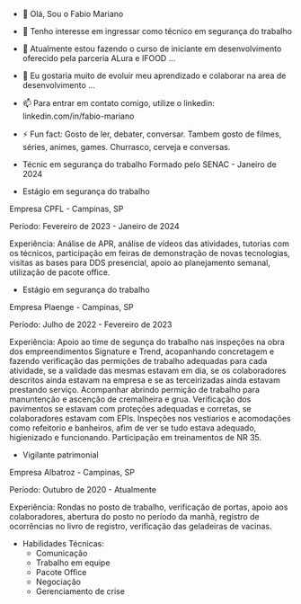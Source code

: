 - 👋 Olá, Sou o Fabio Mariano
- 👀 Tenho interesse em ingressar como técnico em segurança do trabalho 
- 🌱 Atualmente estou fazendo o curso de iniciante em desenvolvimento oferecido pela parceria ALura e IFOOD ...
- 💞️ Eu gostaria muito de evoluir meu aprendizado e colaborar na area de desenvolvimento ...
- 📫 Para entrar em contato comigo, utilize o linkedin: linkedin.com/in/fabio-mariano
- ⚡ Fun fact: Gosto de ler, debater, conversar. Tambem gosto de filmes, séries, animes, games. Churrasco, cerveja e conversas.

- Técnic em segurança do trabalho
   Formado pelo SENAC - Janeiro de 2024

- Estágio em segurança do trabalho

Empresa CPFL - Campinas, SP

 Período: Fevereiro de 2023 - Janeiro de 2024
 
 Experiência: Análise de APR, análise de vídeos das atividades, tutorias com os técnicos, participação em feiras de demonstração de novas tecnologias, visitas as bases para DDS presencial, apoio ao planejamento semanal, utilização de pacote office.

- Estágio em segurança do trabalho

Empresa Plaenge - Campinas, SP

 Período: Julho de 2022 - Fevereiro de 2023
 
 Experiência: Apoio ao time de segunça do trabalho nas inspeções na obra dos empreendimentos Signature e Trend, acopanhando concretagem e fazendo verificação das permições de trabalho adequadas para cada atividade, se a validade das mesmas estavam em dia, se os colaboradores descritos ainda estavam na empresa e se as terceirizadas ainda estavam prestando serviço. Acompanhar abrindo permição de trabalho para manuntenção e ascenção de cremalheira e grua. Verificação dos pavimentos se estavam com proteções adequadas e corretas, se colaboradores estavam com EPIs. Inspeções nos vestiarios e acomodações como refeitorio e banheiros, afim de ver se tudo estava adequado, higienizado e funcionando. Participação em treinamentos de NR 35.

- Vigilante patrimonial
  
 Empresa Albatroz - Campinas, SP
 
 Período: Outubro de 2020 - Atualmente
 
 Experiência: Rondas no posto de trabalho, verificação de portas, apoio aos colaboradores, abertura do posto no período da manhã, registro de ocorrências no livro de registro, verificação das geladeiras de vacinas.

- Habilidades Técnicas:
  * Comunicação
  * Trabalho em equipe
  * Pacote Office
  * Negociação
  * Gerenciamento de crise
<!---
Fabiohmarian/Fabiohmarian is a ✨ special ✨ repository because its `README.md` (this file) appears on your GitHub profile.
You can click the Preview link to take a look at your changes.
--->
